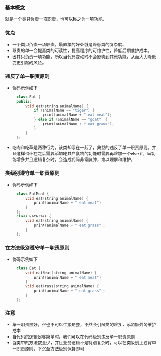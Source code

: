 
### 基本概念

就是一个类只负责一项职责，也可以称之为一项功能。

### 优点

- 一个类只负责一项职责，最直接的好处就是降低类的复杂度。
- 职责的单一会提高类的可读性，提高程序的可维护性，降低后期维护成本。
- 因其只负责一项功能，所以当代码变动时不会影响到其他功能，从而大大降低变更引起的风险。

### 违反了单一职责原则

- 伪码示例如下
  ```c++
    class Eat {
    public:
        void eat(string animalName) {
            if (animalName == "tiger") {
                print(animalName + " eat meat");
            } else if (animalName == "goat") {
                print(animalName + " eat grass");
            }
        }
    };
  ```
- 吃肉和吃草是两种行为，该类却写在一起了，典型的违反了单一职责原则。并且这样设计在之后需要添加吃其它食物的功能时需要再增加一个else if，当功能增多并且逻辑复杂时，会造成代码非常臃肿，难以理解和维护。

### 类级别遵守单一职责原则

- 伪码示例如下
  ```c++
    class EatMeat {
        void eat(string animalName) {
            print(animalName + " eat meat");
        }
    };
    class EatGrass {
        void eat(string animalName) {
            print(animalName + " eat grass");
        }
    };
  ```

### 在方法级别遵守单一职责原则

- 伪码示例如下
  ```c++
    class Eat {
        void eatMeat(string animalName) {
            print(animalName + " eat meat");
        }
        void eatGrass(string animalName) {
            print(animalName + " eat grass");
        }
    };
  ```
  
### 注意

- 单一职责虽好，但也不可以生搬硬套，不然会引起类的增多，添加额外的维护成本
- 当代码的逻辑足够简单时，我们可以在代码级别违反单一职责原则
- 当类中的方法数量少，并且业务逻辑不是特别复杂时，可以在类级别上违背单一职责原则，下沉至方法级别保持即可
